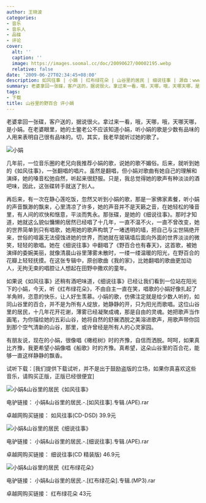 ```yaml
---
author: 王晓波
categories:
- 音乐
- 音乐人
- 品碟
- 评论
cover:
  alt: ''
  caption: ''
  image: https://images.soomal.cc/doc/20090627/00002195.webp
  relative: false
date: '2009-06-27T02:34:45+08:00'
description: 如风往事 | 小娟 | 红布绿花朵 | 山谷里的居民 | 细说往事 | 源自：www.soomal.com | 版权：原创 |  平均/总评分：09.27/102
summary: 老婆拿回一张碟，客户送的，据说很火。拿过来一看，哦，天哪，哦，天哪天哪，是小娟。在老婆眼里，她的土鳖老公不应该知道小娟，听小娟的歌是少数有品味的人用来表明自己很有品味的。切，其实，我老早就听过她的歌了。
tags:
- 下载
title: 山谷里的野百合 评小娟
---
```


老婆拿回一张碟，客户送的，据说很火。拿过来一看，哦，天哪，哦，天哪天哪，是小娟。在老婆眼里，她的土鳖老公不应该知道小娟，听小娟的歌是少数有品味的人用来表明自己很有品味的。切，其实，我老早就听过她的歌了。



![小娟](https://images.soomal.cc/doc/20090627/00002191.webp)



几年前，一位音乐圈的老兄向我推荐小娟的歌，说她的歌不媚俗。后来，就听到她的《如风往事》，一张翻唱的唱片。虽然是翻唱，但小娟对歌曲有她自己的理解和演绎，她的嗓音松弛自然，听起来很舒服。只是，我总觉得她的歌声有种淡淡的酒吧味，因此，这张碟转手就送了别人。



再后来，有一次在静心莲吃饭，忽然又听到小娟的歌，那是一家佛家素餐，听小娟的声音飘渺的飘来，心里清凉了许多，她的声音并不是天籁之音，在她轻松的嗓音里，有人间的欢快和惬意，平淡而隽永。那张碟，是她的《细说往事》。那时才知道，她就这么貌似慵懒的居然已经唱了十几年，一直不温不火，一直不曾改变，她的世界简单到只有唱歌，她用她的歌声构筑了一堵透明的墙，把自己与尘世隔绝开来，世俗的喧嚣无法侵蚀进她的世界，而她就在玻璃墙后面向外面的世界淡淡的微笑，轻轻的歌唱。她在《细说往事》中翻唱了《野百合也有春天》，这首歌，被她演绎的委婉美丽，就像清晨山谷里薄雾未散时，一缕一缕温暖的阳光，在野百合的花瓣上轻轻抚摸。在这张专辑中，原创歌曲《我的家》，比她翻唱的歌曲更加动人，无拘无束的唱腔让人想起在田野中撒欢的童年。



如果说《如风往事》还稍有酒吧味道，《细说往事》已经让我们看到一位站在阳光下的小娟，今天，听《红布绿花朵》，不由自主一直在笑，唱歌的小娟好像扎起了羊角辫，恣意的快乐，让人好生羡慕。小娟的歌，仿佛注定就是给少数人听的，如同山谷里的百合，并不是为所有人绽放，她静静的开，只为阳光而歌唱。这位山谷里的居民，十几年花开花谢，薄雾已经凝聚成魂，那是自由的灵魂。她把歌声当作画笔，为你描绘她的五彩山谷，她将自然的舒展洒脱之美溶进歌声，用歌声带你回到那个空气清新的山谷，那里，或许曾经是所有人的心灵家园。



有朋友说，现在的小娟，很像唱《橄榄树》时的齐豫，自信而洒脱。呵呵，如果真比齐豫，我更希望小娟像唱《船歌》时的齐豫。真希望，这朵山谷里的百合花，能够一直这样静静的飘香。



试听下载：[我们提供下载试听，并不是出于鼓励盗版的立场，如果你真喜欢这些音乐，请购买正版，正版已经很便宜]



![小娟&山谷里的居民《如风往事》](https://images.soomal.cc/doc/20090627/00002192.webp)



电驴链接：
小娟&山谷里的居民.-.[如风往事].专辑.(APE).rar

卓越网购买链接：
如风往事(CD-DSD)
39.9元



![小娟&山谷里的居民《细说往事》](https://images.soomal.cc/doc/20090627/00002193.webp)



电驴链接：
小娟&山谷里的居民.-.[细说往事].专辑.(APE).rar

卓越网购买链接：
细说往事(CD 精装版)
46.9元



![小娟&山谷里的居民《红布绿花朵》](https://images.soomal.cc/doc/20090627/00002194.webp)



电驴链接：
小娟&山谷里的居民.-.[红布绿花朵].专辑.(MP3).rar

卓越网购买链接：
红布绿花朵
43元